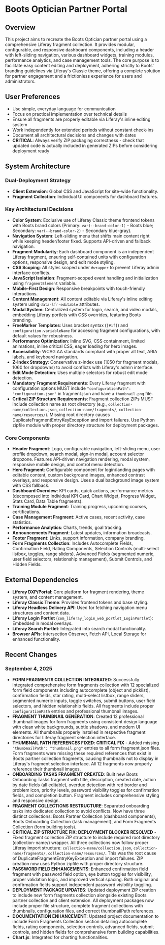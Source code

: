 # Boots Optician Partner Portal

## Overview
This project aims to recreate the Boots Optician partner portal using a comprehensive Liferay fragment collection. It provides modular, configurable, and responsive dashboard components, including a header with left-sliding navigation, various dashboard widgets, training modules, performance analytics, and case management tools. The core purpose is to facilitate easy content editing and deployment, adhering strictly to Boots' branding guidelines via Liferay's Classic theme, offering a complete solution for partner engagement and a frictionless experience for users and administrators.

## User Preferences
- Use simple, everyday language for communication
- Focus on practical implementation over technical details
- Ensure all fragments are properly editable via Liferay's inline editing system
- Work independently for extended periods without constant check-ins
- Document all architectural decisions and changes with dates
- **CRITICAL**: Always verify ZIP packaging correctness - check that updated code is actually included in generated ZIPs before considering deployment ready

## System Architecture

### Dual-Deployment Strategy
- **Client Extension**: Global CSS and JavaScript for site-wide functionality.
- **Fragment Collection**: Individual UI components for dashboard features.

### Key Architectural Decisions
- **Color System**: Exclusive use of Liferay Classic theme frontend tokens with Boots brand colors (Primary: `var(--brand-color-1)` - Boots blue; Secondary: `var(--brand-color-2)` - Secondary blue-gray).
- **Navigation System**: Left-sliding menu that shifts main content right while keeping header/footer fixed. Supports API-driven and fallback navigation.
- **Fragment Modularity**: Each dashboard component is an independent Liferay fragment, ensuring self-contained units with configuration options, responsive design, and edit mode styling.
- **CSS Scoping**: All styles scoped under `#wrapper` to prevent Liferay admin interface conflicts.
- **JavaScript Isolation**: Fragment-scoped event handling and initialization using `fragmentElement` variable.
- **Mobile-First Design**: Responsive breakpoints with touch-friendly interactions.
- **Content Management**: All content editable via Liferay's inline editing system using `data-lfr-editable` attributes.
- **Modal System**: Centralized system for login, search, and video modals, embedding Liferay portlets with CSS overrides, featuring Boots branding.
- **FreeMarker Templates**: Uses bracket syntax (`[#if]`) and `configuration.variableName` for accessing fragment configurations, with default values for robustness.
- **Performance Optimization**: Inline SVG, CSS containment, limited animations, inline critical CSS, eager loading for hero images.
- **Accessibility**: WCAG AA standards compliant with proper alt text, ARIA labels, and keyboard navigation.
- **Z-Index Strategy**: Conservative z-index use (1050 for fragment modals, 1060 for dropdowns) to avoid conflicts with Liferay's admin interface.
- **Edit Mode Detection**: Uses multiple selectors for robust edit mode detection.
- **Mandatory Fragment Requirements**: Every Liferay fragment with configuration options MUST include `"configurationPath": "configuration.json"` in fragment.json and have a `thumbnail.png` file.
- **Critical ZIP Structure Requirements**: Fragment collection ZIPs MUST include collection name as root directory (e.g., `collection-name/collection.json`, `collection-name/fragments/`, `collection-name/resources/`). Missing root directory causes DuplicateFragmentEntryKeyException and import failures. Use Python zipfile module with proper directory structure for deployment packages.

### Core Components
- **Header Fragment**: Logo, configurable navigation, left-sliding menu, user profile dropdown, search modal, sign-in modal, account selector dropzone. Features API-driven navigation rendering, modal system, responsive mobile design, and control menu detection.
- **Hero Fragment**: Configurable component for login/landing pages with editable content, custom background images, enhanced contrast overlays, and responsive design. Uses a dual background image system with CSS fallback.
- **Dashboard Overview**: KPI cards, quick actions, performance metrics (decomposed into individual KPI Card, Chart Widget, Progress Widget, Stats Card, Data Table fragments).
- **Training Module Fragment**: Training progress, upcoming courses, certifications.
- **Case Management Fragment**: Active cases, recent activity, case statistics.
- **Performance Analytics**: Charts, trends, goal tracking.
- **Announcements Fragment**: Latest updates, information broadcasts.
- **Footer Fragment**: Links, support information, company branding.
- **Form Fragments Collection**: Includes Autocomplete Fields, Confirmation Field, Rating Components, Selection Controls (multi-select listbox, toggles, range sliders), Advanced Fields (segmented numeric, user field selectors, relationship management), Submit Controls, and Hidden Fields.

## External Dependencies
- **Liferay DXP/Portal**: Core platform for fragment rendering, theme system, and content management.
- **Liferay Classic Theme**: Provides frontend tokens and base styling.
- **Liferay Headless Delivery API**: Used for fetching navigation menu structures and content data.
- **Liferay Login Portlet** (`com_liferay_login_web_portlet_LoginPortlet`): Embedded in modal overlays.
- **Liferay Search Portlet**: Integrated into search modal functionality.
- **Browser APIs**: Intersection Observer, Fetch API, Local Storage for enhanced functionality.

## Recent Changes

### September 4, 2025
- **FORM FRAGMENTS COLLECTION INTEGRATED**: Successfully integrated comprehensive form fragments collection with 12 specialized form field components including autocomplete (object and picklist), confirmation fields, star rating, multi-select listbox, range sliders, segmented numeric inputs, toggle switches, submit buttons, user field selectors, and hidden relationship fields. All fragments include proper `configurationPath` entries and professional thumbnail images.
- **FRAGMENT THUMBNAIL GENERATION**: Created 12 professional thumbnail images for form fragments using consistent design language with clean white backgrounds, subtle shadows, and modern UI elements. All thumbnails properly installed in respective fragment directories for Liferay fragment selection interface.
- **THUMBNAIL PATH REFERENCES FIXED**: **CRITICAL FIX** - Added missing `"thumbnailPath": "thumbnail.png"` entries to all form fragment.json files. Form fragments were missing these required references that exist in Boots partner collection fragments, causing thumbnails not to display in Liferay's fragment selection interface. All 12 fragments now properly reference their thumbnail images.
- **ONBOARDING TASKS FRAGMENT CREATED**: Built new Boots Onboarding Tasks fragment with title, description, created date, action by date fields (all editable), overdue detection with red border and problem icon, priority levels, password visibility toggles for confirmation fields, and completion button. Fragment includes comprehensive styling and responsive design.
- **FRAGMENT COLLECTIONS RESTRUCTURE**: Separated onboarding tasks into dedicated collection to avoid conflicts. Now have three distinct collections: Boots Partner Collection (dashboard components), Boots Onboarding Collection (task management), and Form Fragments Collection (form building tools).
- **CRITICAL ZIP STRUCTURE FIX**: **DEPLOYMENT BLOCKER RESOLVED** - Fixed fragment collection ZIP structure to include required root directory (collection-name/) wrapper. All three collections now follow proper Liferay import structure: `collection-name/collection.json`, `collection-name/fragments/`, `collection-name/resources/`. This was the root cause of DuplicateFragmentEntryKeyException and import failures. ZIP creation now uses Python zipfile with proper directory structure.
- **PASSWORD FIELD ENHANCEMENTS**: Enhanced confirmation field fragment with password field option, eye button toggles for visibility, proper validation logic, and improved vertical spacing. Both original and confirmation fields support independent password visibility toggling.
- **DEPLOYMENT PACKAGE UPDATES**: Updated deployment ZIP creation to include new form fragments collection alongside existing Boots partner collection and client extension. All deployment packages now include proper file structure, complete fragment collections with thumbnails, configuration files, and correct thumbnailPath references.
- **DOCUMENTATION ENHANCEMENT**: Updated project documentation to include Form Fragments Collection section detailing autocomplete fields, rating components, selection controls, advanced fields, submit controls, and hidden fields for comprehensive form building capabilities.
- **Chart.js**: Integrated for charting functionalities.